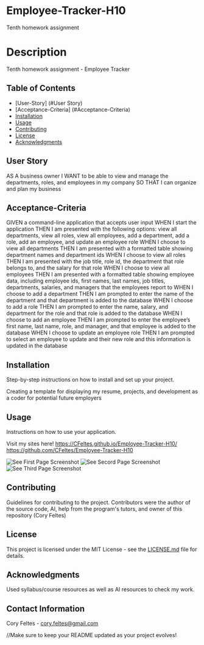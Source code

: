 # Employee-Tracker-H10
Tenth homework assignment


# Description
Tenth homework assignment - Employee Tracker



## Table of Contents
- [User-Story] (#User Story)
- [Acceptance-Criteria] (#Acceptance-Criteria)
- [Installation](#installation)
- [Usage](#usage)
- [Contributing](#contributing)
- [License](#license)
- [Acknowledgments](#acknowledgments)


## User Story
AS A business owner
I WANT to be able to view and manage the departments, roles, and employees in my company
SO THAT I can organize and plan my business

## Acceptance-Criteria
GIVEN a command-line application that accepts user input
WHEN I start the application
THEN I am presented with the following options: view all departments, view all roles, view all employees, add a department, add a role, add an employee, and update an employee role
WHEN I choose to view all departments
THEN I am presented with a formatted table showing department names and department ids
WHEN I choose to view all roles
THEN I am presented with the job title, role id, the department that role belongs to, and the salary for that role
WHEN I choose to view all employees
THEN I am presented with a formatted table showing employee data, including employee ids, first names, last names, job titles, departments, salaries, and managers that the employees report to
WHEN I choose to add a department
THEN I am prompted to enter the name of the department and that department is added to the database
WHEN I choose to add a role
THEN I am prompted to enter the name, salary, and department for the role and that role is added to the database
WHEN I choose to add an employee
THEN I am prompted to enter the employee’s first name, last name, role, and manager, and that employee is added to the database
WHEN I choose to update an employee role
THEN I am prompted to select an employee to update and their new role and this information is updated in the database

## Installation
Step-by-step instructions on how to install and set up your project.

Creating a template for displaying my resume, projects, and development as a coder for potential future employers

## Usage
Instructions on how to use your application.

Visit my sites here!
https://CFeltes.github.io/Employee-Tracker-H10/
https://github.com/CFeltes/Employee-Tracker-H10

![See First Page Screenshot](Screenshot-1.jpg)
![See Secord Page Screenshot](Screenshot-2.jpg)
![See Third Page Screenshot](Screenshot-3.jpg)


## Contributing
Guidelines for contributing to the project.
Contributors were the author of the source code, AI, help from the program's tutors, and owner of this repository (Cory Feltes) 

## License
This project is licensed under the MIT License - see the [LICENSE.md](LICENSE.md) file for details.

## Acknowledgments
Used syllabus/course resources as well as AI resources to check my work.

## Contact Information
Cory Feltes - cory.feltes@gmail.com


//Make sure to keep your README updated as your project evolves!
